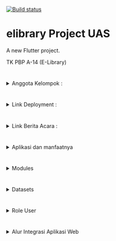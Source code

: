 [![Build status](https://build.appcenter.ms/v0.1/apps/7260b95e-f6d9-46ac-9045-9efb3c159e08/branches/main/badge)](https://appcenter.ms)

# elibrary Project UAS

A new Flutter project.

TK PBP A-14 (E-Library) 
#
<details>
<Summary>Anggota Kelompok :</summary>
<br>

Aliyah Faza Qinthara - 2206024726  

Fatih Raditya Pratama - 2206083520

Mika Ahmad Al Husseini - 2206826476

Nibras Itqon Ihsani - 2206083350

Sarah Nazly Nuraya - 2206082581
</br>
</details>

#
<details>
<Summary>Link Deployment :</summary>
<br>

</br>
</details>

#
<details>
<Summary>Link Berita Acara :</summary>
<br>

https://docs.google.com/spreadsheets/d/1PBvFeQFRPb2Yx03UilZUCdc5kyhGaUSZKtycV1gVDAM/edit?usp=sharing

</br>
</details>

#
<details>
<Summary>Aplikasi dan manfaatnya</Summary>
<br>
Aplikasi E-Library merupakan aplikasi perpustakaan online yang dapat diakses oleh masyarakat dari mana saja. Aplikasi ini dapat memberikan pilihan bacaan kepada user dan juga memberikan rekomendasi buku yang paling populer untuk dibaca. Dengan memanfaatkan aplikasi ini, user dapat meningkatkan minat literasi dan juga dapat mengetahui progress dari literasi yang dimiliki dengan fitur track jumlah buku yang sudah dibaca dan waktu baca buku dalam 1 hari. 

Aplikasi ini juga dapat membantu user untuk mengetahui buku mana yang sekiranya cocok untuk dibaca dengan fitur review buku dan sinopsis, sehingga user akan mendapatkan gambaran dari bahasan buku yang ingin dibaca.
</br>
</details>

#
<details>
<Summary>Modules</summary>
<br>

**_Modul Aplikasi_**

##
**Modul Profile : Fatih Raditya Pratama**
### 

a.) History Bacaan

b.) Progress Literasi
##
**Modul Authentication : Nibras Itqon Ihsani**
###
a.) Data Akun User dan Admin

b.) Login

c.) Register
##
**Modul Home : Nibras Itqon Ihsani**
###
a.) List Buku

b.) Search Bar
##
**Modul Admin : Mika Ahmad Al Husseini**
###
a.) Add Buku

b.) Menampilkan data user

c.) Menghapus akun user

d.) Modul Admin hanya dapat diakses oleh Admin
##
**Modul Literasi : Sarah Nazly Nuraya**
###
a.) Jumlah Buku yang dibaca

b.) Waktu Baca Perhari
##
**Modul Detail Buku : Aliyah Faza Qinthara**
###
a.) Views, Likes

b.) Review Buku

c.) Rating Buku

d.) Sinopsis Buku
</br>
</details>

#
<details>
<summary>Datasets</summary>

**Sumber Dataset :**

1.) https://www.kaggle.com/datasets?search=book (Kaggle)


</details>

#
<details>
<Summary>Role User</summary>
<br>


**User:**

User merupakan pengguna yang sudah melakukan registrasi dan login akun pada aplikasi ini. User memiliki akses penuh terhadap fitur-fitur berikut yang terdapat dalam aplikasi.

***Fitur User***

****Home Page****

List Buku

Jumlah Buku yang Sudah dibaca

Jumlah Waktu Membaca

Search User Lain

****Detail Buku Page****

Review Buku

Views, Like Buku, dan Add Comment

Rating Buku

Sinopsis Buku

Add Bookmark

****Profile Page****

Detail Akun

History Bacaan

Progress Literasi

##
**Admin :**

Admin e-library memiliki akses untuk menambahkan buku pada sistem, menghapus buku, melakukan pengubahan terhadap detail buku, melihat list akun yang terdaftar dalam sistem, menghapus akun dari sistem, dan juga dapat melihat log.

##
**Guest :** 

Guest merupakan pengguna yang belum melakukan login. Guest hanya dapat mengakses beberapa fitur dalam sistem, yaitu:

***Register***

***Login***

***Home Page***

List Buku

Ketika guest ingin mengakses fitur lainnya, maka sistem akan meminta guest untuk melakukan register atau login terlebih dahulu.
##
</br>
</details>

#
<details>
<Summary>Alur Integrasi Aplikasi Web</summary>
<br>

Langkah-langkah yang dapat dilakukan untuk mengintegrasikan aplikasi flutter dengan aplikasi web :

1. Mengimplementasikan sebuah *wrapper class* dengan menggunakan library *http* dan *map* untuk mendukung penggunaan *cookie-based authentication* pada aplikasi.
2. Mengimplementasikan REST API pada Django (views.py) dengan menggunakan JsonResponse atau Django JSON Serializer.
3. Mengimplementasikan desain *front-end* untuk aplikasi berdasarkan desain *website* yang sudah ada sebelumnya.
4. Melakukan integrasi antara *front-end* dengan *back-end* dengan menggunakan konsep *asynchronous* HTTP.

</br>
</details>
